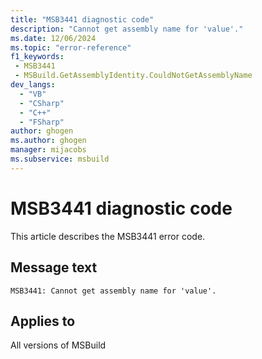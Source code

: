 ```yaml
---
title: "MSB3441 diagnostic code"
description: "Cannot get assembly name for 'value'."
ms.date: 12/06/2024
ms.topic: "error-reference"
f1_keywords:
 - MSB3441
 - MSBuild.GetAssemblyIdentity.CouldNotGetAssemblyName
dev_langs:
  - "VB"
  - "CSharp"
  - "C++"
  - "FSharp"
author: ghogen
ms.author: ghogen
manager: mijacobs
ms.subservice: msbuild
---
```


# MSB3441 diagnostic code

<!-- :::ErrorDefinitionDescription::: -->
<!-- :::editable-content name="introDescription"::: -->
This article describes the MSB3441 error code.
<!-- :::editable-content-end::: -->

## Message text

```output
MSB3441: Cannot get assembly name for 'value'.
```

<!-- :::editable-content name="postOutputDescription"::: -->
<!--
{StrBegin="MSB3441: "}
-->
<!-- :::editable-content-end::: -->
<!-- :::ErrorDefinitionDescription-end::: -->

## Applies to

All versions of MSBuild
